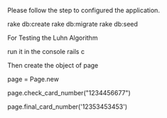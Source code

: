 Please follow the step to configured the application.

rake db:create
rake db:migrate 
rake db:seed 


For Testing the Luhn Algorithm

run it in the console 
rails c

Then create the object of page 

page = Page.new

page.check_card_number("1234456677")

page.final_card_number('12353453453')

